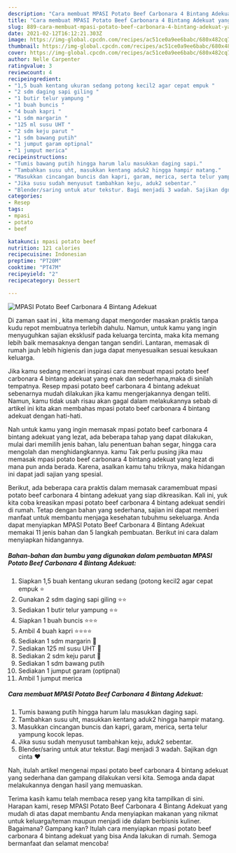 ```yaml
---
description: "Cara membuat MPASI Potato Beef Carbonara 4 Bintang Adekuat yang lezat dan Mudah Dibuat"
title: "Cara membuat MPASI Potato Beef Carbonara 4 Bintang Adekuat yang lezat dan Mudah Dibuat"
slug: 889-cara-membuat-mpasi-potato-beef-carbonara-4-bintang-adekuat-yang-lezat-dan-mudah-dibuat
date: 2021-02-12T16:12:21.303Z
image: https://img-global.cpcdn.com/recipes/ac51ce0a9ee6babc/680x482cq70/mpasi-potato-beef-carbonara-4-bintang-adekuat-foto-resep-utama.jpg
thumbnail: https://img-global.cpcdn.com/recipes/ac51ce0a9ee6babc/680x482cq70/mpasi-potato-beef-carbonara-4-bintang-adekuat-foto-resep-utama.jpg
cover: https://img-global.cpcdn.com/recipes/ac51ce0a9ee6babc/680x482cq70/mpasi-potato-beef-carbonara-4-bintang-adekuat-foto-resep-utama.jpg
author: Nelle Carpenter
ratingvalue: 3
reviewcount: 4
recipeingredient:
- "1,5 buah kentang ukuran sedang potong kecil2 agar cepat empuk "
- "2 sdm daging sapi giling "
- "1 butir telur yampung "
- "1 buah buncis "
- "4 buah kapri "
- "1 sdm margarin "
- "125 ml susu UHT "
- "2 sdm keju parut "
- "1 sdm bawang putih"
- "1 jumput garam optipnal"
- "1 jumput merica"
recipeinstructions:
- "Tumis bawang putih hingga harum lalu masukkan daging sapi."
- "Tambahkan susu uht, masukkan kentang aduk2 hingga hampir matang."
- "Masukkan cincangan buncis dan kapri, garam, merica, serta telur yampung kocok lepas."
- "Jika susu sudah menyusut tambahkan keju, aduk2 sebentar."
- "Blender/saring untuk atur tekstur. Bagi menjadi 3 wadah. Sajikan dgn cinta ❤️"
categories:
- Resep
tags:
- mpasi
- potato
- beef

katakunci: mpasi potato beef 
nutrition: 121 calories
recipecuisine: Indonesian
preptime: "PT20M"
cooktime: "PT47M"
recipeyield: "2"
recipecategory: Dessert

---
```



![MPASI Potato Beef Carbonara 4 Bintang Adekuat](https://img-global.cpcdn.com/recipes/ac51ce0a9ee6babc/680x482cq70/mpasi-potato-beef-carbonara-4-bintang-adekuat-foto-resep-utama.jpg)

Di zaman  saat ini , kita memang dapat mengorder masakan praktis tanpa kudu repot membuatnya terlebih dahulu. Namun, untuk kamu yang ingin menyuguhkan sajian eksklusif pada keluarga tercinta, maka kita memang lebih baik memasaknya dengan tangan sendiri. Lantaran, memasak di rumah jauh lebih higienis dan juga dapat menyesuaikan sesuai kesukaan keluarga.

Jika kamu sedang mencari inspirasi cara membuat mpasi potato beef carbonara 4 bintang adekuat yang enak dan sederhana,maka di sinilah tempatnya. Resep mpasi potato beef carbonara 4 bintang adekuat  sebenarnya mudah dilakukan jika kamu mengerjakannya dengan teliti. Namun, kamu tidak usah risau akan gagal dalam melakukannya 
sebab di artikel ini kita akan membahas mpasi potato beef carbonara 4 bintang adekuat dengan hati-hati.  



Nah untuk kamu yang ingin memasak mpasi potato beef carbonara 4 bintang adekuat yang lezat, ada beberapa tahap yang dapat dilakukan, mulai dari memilih jenis bahan, lalu penentuan bahan segar, hingga cara mengolah dan menghidangkannya. kamu Tak perlu pusing jika mau memasak mpasi potato beef carbonara 4 bintang adekuat yang lezat di mana pun anda berada. Karena, asalkan kamu  tahu triknya, maka hidangan ini dapat jadi sajian yang spesial.

Berikut, ada beberapa cara praktis  dalam memasak caramembuat mpasi potato beef carbonara 4 bintang adekuat yang siap dikreasikan. Kali ini, yuk kita coba kreasikan mpasi potato beef carbonara 4 bintang adekuat sendiri di rumah. Tetap dengan bahan yang sederhana, sajian ini dapat memberi manfaat untuk membantu menjaga kesehatan tubuhmu sekeluarga. Anda dapat menyiapkan MPASI Potato Beef Carbonara 4 Bintang Adekuat memakai 11 jenis bahan dan 5 langkah pembuatan. Berikut ini cara dalam menyiapkan hidangannya.

<!--inarticleads1-->

##### Bahan-bahan dan bumbu yang digunakan dalam pembuatan MPASI Potato Beef Carbonara 4 Bintang Adekuat:

1. Siapkan 1,5 buah kentang ukuran sedang (potong kecil2 agar cepat empuk ⭐
1. Gunakan 2 sdm daging sapi giling ⭐⭐
1. Sediakan 1 butir telur yampung ⭐⭐
1. Siapkan 1 buah buncis ⭐⭐⭐
1. Ambil 4 buah kapri ⭐⭐⭐⭐
1. Sediakan 1 sdm margarin 🌙
1. Sediakan 125 ml susu UHT 🌙
1. Sediakan 2 sdm keju parut 🌙
1. Sediakan 1 sdm bawang putih
1. Sediakan 1 jumput garam (optipnal)
1. Ambil 1 jumput merica




<!--inarticleads2-->

##### Cara membuat MPASI Potato Beef Carbonara 4 Bintang Adekuat:

1. Tumis bawang putih hingga harum lalu masukkan daging sapi.
1. Tambahkan susu uht, masukkan kentang aduk2 hingga hampir matang.
1. Masukkan cincangan buncis dan kapri, garam, merica, serta telur yampung kocok lepas.
1. Jika susu sudah menyusut tambahkan keju, aduk2 sebentar.
1. Blender/saring untuk atur tekstur. Bagi menjadi 3 wadah. Sajikan dgn cinta ❤️




Nah, itulah artikel mengenai  mpasi potato beef carbonara 4 bintang adekuat  yang sederhana dan gampang dilakukan versi kita. Semoga anda dapat melakukannya dengan hasil yang memuaskan. 

Terima kasih kamu telah membaca resep yang kita tampilkan di sini. Harapan kami, resep  MPASI Potato Beef Carbonara 4 Bintang Adekuat yang mudah di atas dapat membantu Anda menyiapkan makanan yang nikmat untuk keluarga/teman maupun menjadi ide dalam berbisnis kuliner. Bagaimana? Gampang kan? Itulah cara menyiapkan mpasi potato beef carbonara 4 bintang adekuat yang bisa Anda lakukan di rumah. Semoga bermanfaat dan selamat mencoba!

